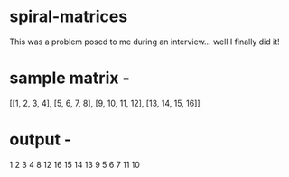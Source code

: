 # spiral-matrices
This was a problem posed to me during an interview... well I finally did it!

# sample matrix - 

[[1, 2, 3, 4],
 [5, 6, 7, 8],
 [9, 10, 11, 12],
 [13, 14, 15, 16]]

# output - 
1 2 3 4 8 12 16 15 14 13 9 5 6 7 11 10 
